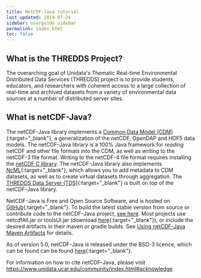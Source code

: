 ```yaml
---
title: NetCDF-Java tutorial
last_updated: 2019-07-24
sidebar: userguide_sidebar
permalink: index.html
toc: false
---
```


## What is the THREDDS Project?

The overarching goal of Unidata's Thematic Real-time Environmental Distributed Data Services (THREDDS) project is to provide students, educators, and researchers with coherent access to a large collection of real-time and archived datasets from a variety of environmental data sources at a number of distributed server sites.

## What is netCDF-Java?

The netCDF-Java library implements a [Common Data Model (CDM)](../cdm/index.html){:target="_blank"}, a generalization of the netCDF, OpenDAP and HDF5 data models.
The netCDF-Java library is a 100% Java framework for _reading_ netCDF and other file formats into the CDM, as well as _writing_ to the netCDF-3 file format.
Writing to the netCDF-4 file format requires installing the [netCDF C library](netcdf4_c_library.html).
The netCDF-Java library also implements [NcML](../ncml/index.html){:target="_blank"}, which allows you to add metadata to CDM datasets, as well as to create virtual datasets through aggregation.
The [THREDDS Data Server (TDS)](https://www.unidata.ucar.edu/software/thredds/current/tds/){:target="_blank"} is built on top of the netCDF-Java library.

NetCDF-Java is Free and Open Source Software, and is hosted on [GitHub](https://github.com/unidata/netcdf-java){:target="_blank"}.
To build the latest stable version from source or contribute code to the netCDF-Java project, [see here](building_from_source.html).
Most projects use netcdfAll.jar or toolsUI.jar (download [here](https://www.unidata.ucar.edu/downloads/netcdf-java/){:target="_blank"}), or include the desired artifacts in their maven or gradle builds.
See [Using netCDF-Java Maven Artifacts](using_netcdf_java_artifacts.html) for details.

As of version 5.0, netCDF-Java is released under the BSD-3 licence, which can be found can be found [here](https://github.com/Unidata/netcdf-java/blob/master/LICENSE){:target="_blank"}.

For information on how to cite netCDF-Java, please visit <https://www.unidata.ucar.edu/community/index.html#acknowledge>